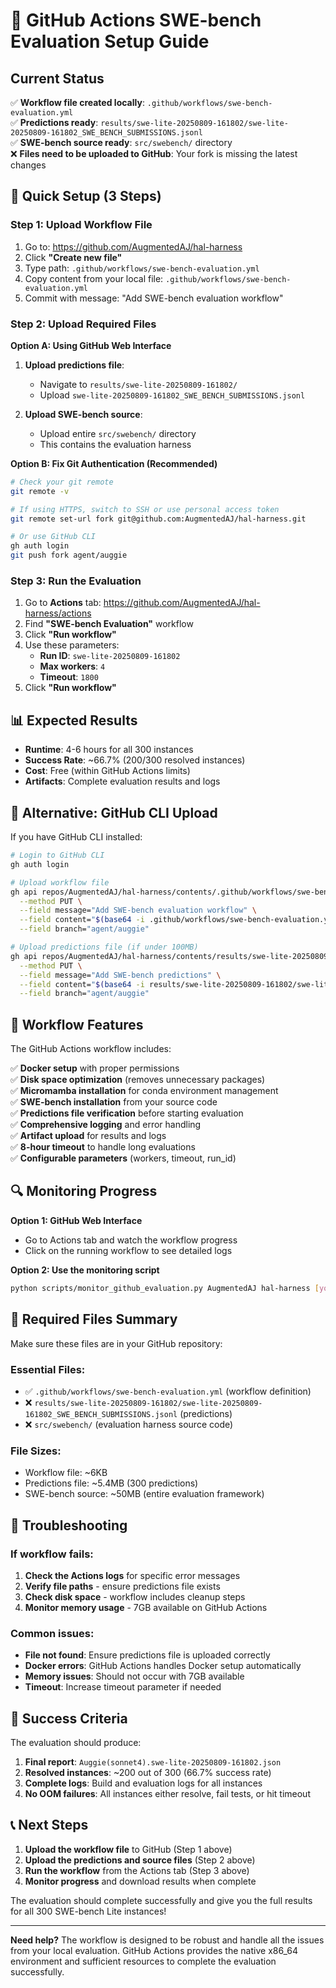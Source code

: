 # 🚀 GitHub Actions SWE-bench Evaluation Setup Guide

## Current Status
✅ **Workflow file created locally**: `.github/workflows/swe-bench-evaluation.yml`  
✅ **Predictions ready**: `results/swe-lite-20250809-161802/swe-lite-20250809-161802_SWE_BENCH_SUBMISSIONS.jsonl`  
✅ **SWE-bench source ready**: `src/swebench/` directory  
❌ **Files need to be uploaded to GitHub**: Your fork is missing the latest changes  

## 🎯 Quick Setup (3 Steps)

### Step 1: Upload Workflow File
1. Go to: https://github.com/AugmentedAJ/hal-harness
2. Click **"Create new file"**
3. Type path: `.github/workflows/swe-bench-evaluation.yml`
4. Copy content from your local file: `.github/workflows/swe-bench-evaluation.yml`
5. Commit with message: "Add SWE-bench evaluation workflow"

### Step 2: Upload Required Files

**Option A: Using GitHub Web Interface**
1. **Upload predictions file**:
   - Navigate to `results/swe-lite-20250809-161802/`
   - Upload `swe-lite-20250809-161802_SWE_BENCH_SUBMISSIONS.jsonl`

2. **Upload SWE-bench source**:
   - Upload entire `src/swebench/` directory
   - This contains the evaluation harness

**Option B: Fix Git Authentication (Recommended)**
```bash
# Check your git remote
git remote -v

# If using HTTPS, switch to SSH or use personal access token
git remote set-url fork git@github.com:AugmentedAJ/hal-harness.git

# Or use GitHub CLI
gh auth login
git push fork agent/auggie
```

### Step 3: Run the Evaluation
1. Go to **Actions** tab: https://github.com/AugmentedAJ/hal-harness/actions
2. Find **"SWE-bench Evaluation"** workflow
3. Click **"Run workflow"**
4. Use these parameters:
   - **Run ID**: `swe-lite-20250809-161802`
   - **Max workers**: `4`
   - **Timeout**: `1800`
5. Click **"Run workflow"**

## 📊 Expected Results

- **Runtime**: 4-6 hours for all 300 instances
- **Success Rate**: ~66.7% (200/300 resolved instances)
- **Cost**: Free (within GitHub Actions limits)
- **Artifacts**: Complete evaluation results and logs

## 🔧 Alternative: GitHub CLI Upload

If you have GitHub CLI installed:

```bash
# Login to GitHub CLI
gh auth login

# Upload workflow file
gh api repos/AugmentedAJ/hal-harness/contents/.github/workflows/swe-bench-evaluation.yml \
  --method PUT \
  --field message="Add SWE-bench evaluation workflow" \
  --field content="$(base64 -i .github/workflows/swe-bench-evaluation.yml)" \
  --field branch="agent/auggie"

# Upload predictions file (if under 100MB)
gh api repos/AugmentedAJ/hal-harness/contents/results/swe-lite-20250809-161802/swe-lite-20250809-161802_SWE_BENCH_SUBMISSIONS.jsonl \
  --method PUT \
  --field message="Add SWE-bench predictions" \
  --field content="$(base64 -i results/swe-lite-20250809-161802/swe-lite-20250809-161802_SWE_BENCH_SUBMISSIONS.jsonl)" \
  --field branch="agent/auggie"
```

## 🎯 Workflow Features

The GitHub Actions workflow includes:

✅ **Docker setup** with proper permissions  
✅ **Disk space optimization** (removes unnecessary packages)  
✅ **Micromamba installation** for conda environment management  
✅ **SWE-bench installation** from your source code  
✅ **Predictions file verification** before starting evaluation  
✅ **Comprehensive logging** and error handling  
✅ **Artifact upload** for results and logs  
✅ **8-hour timeout** to handle long evaluations  
✅ **Configurable parameters** (workers, timeout, run_id)  

## 🔍 Monitoring Progress

**Option 1: GitHub Web Interface**
- Go to Actions tab and watch the workflow progress
- Click on the running workflow to see detailed logs

**Option 2: Use the monitoring script**
```bash
python scripts/monitor_github_evaluation.py AugmentedAJ hal-harness [your_github_token]
```

## 📁 Required Files Summary

Make sure these files are in your GitHub repository:

### Essential Files:
- ✅ `.github/workflows/swe-bench-evaluation.yml` (workflow definition)
- ❌ `results/swe-lite-20250809-161802/swe-lite-20250809-161802_SWE_BENCH_SUBMISSIONS.jsonl` (predictions)
- ❌ `src/swebench/` (evaluation harness source code)

### File Sizes:
- Workflow file: ~6KB
- Predictions file: ~5.4MB (300 predictions)
- SWE-bench source: ~50MB (entire evaluation framework)

## 🚨 Troubleshooting

### If workflow fails:
1. **Check the Actions logs** for specific error messages
2. **Verify file paths** - ensure predictions file exists
3. **Check disk space** - workflow includes cleanup steps
4. **Monitor memory usage** - 7GB available on GitHub Actions

### Common issues:
- **File not found**: Ensure predictions file is uploaded correctly
- **Docker errors**: GitHub Actions handles Docker setup automatically
- **Memory issues**: Should not occur with 7GB available
- **Timeout**: Increase timeout parameter if needed

## 🎉 Success Criteria

The evaluation should produce:
1. **Final report**: `Auggie(sonnet4).swe-lite-20250809-161802.json`
2. **Resolved instances**: ~200 out of 300 (66.7% success rate)
3. **Complete logs**: Build and evaluation logs for all instances
4. **No OOM failures**: All instances either resolve, fail tests, or hit timeout

## 📞 Next Steps

1. **Upload the workflow file** to GitHub (Step 1 above)
2. **Upload the predictions and source files** (Step 2 above)
3. **Run the workflow** from the Actions tab (Step 3 above)
4. **Monitor progress** and download results when complete

The evaluation should complete successfully and give you the full results for all 300 SWE-bench Lite instances!

---

**Need help?** The workflow is designed to be robust and handle all the issues from your local evaluation. GitHub Actions provides the native x86_64 environment and sufficient resources to complete the evaluation successfully.
